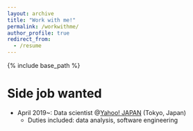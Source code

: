 ```yaml
---
layout: archive
title: "Work with me!"
permalink: /workwithme/
author_profile: true
redirect_from:
  - /resume
---
```


{% include base_path %}

Side job wanted
======
* April 2019~: Data scientist @[Yahoo! JAPAN](https://about.yahoo.co.jp/info/en/company/) (Tokyo, Japan)
  * Duties included: data analysis, software engineering


<!-- Teaching
======
  <ul>{% for post in site.teaching %}
    {% include archive-single-cv.html %}
  {% endfor %}</ul> -->
